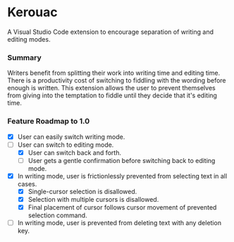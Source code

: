 # Kerouac

A Visual Studio Code extension to encourage separation of writing and editing modes.


### Summary

Writers benefit from splitting their work into writing time and editing time. There is a productivity cost of switching to fiddling with the wording before enough is written. This extension allows the user to prevent themselves from giving into the temptation to fiddle until they decide that it's editing time.


### Feature Roadmap to 1.0

- [X] User can easily switch writing mode.
- [ ] User can switch to editing mode.
    - [X] User can switch back and forth.
    - [ ] User gets a gentle confirmation before switching back to editing mode.
- [X] In writing mode, user is frictionlessly prevented from selecting text in all cases.
    - [X] Single-cursor selection is disallowed.
    - [X] Selection with multiple cursors is disallowed.
    - [X] Final placement of cursor follows cursor movement of prevented selection command.
- [ ] In writing mode, user is prevented from deleting text with any deletion key.
